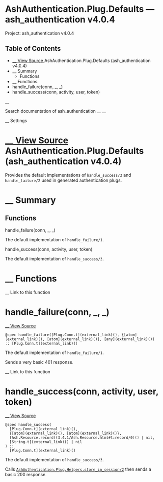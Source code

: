 # AshAuthentication.Plug.Defaults — ash_authentication v4.0.4

Project: ash_authentication v4.0.4

## Table of Contents

- [ __ View Source ](external_link) AshAuthentication.Plug.Defaults (ash_authentication v4.0.4)
- __ Summary
  - Functions
- __ Functions
- handle_failure(conn, _, _)
- handle_success(conn, activity, user, token)

__

Search documentation of ash_authentication __ __

__ Settings

#  [ __ View Source ](external_link) AshAuthentication.Plug.Defaults (ash_authentication v4.0.4)

Provides the default implementations of `handle_success/3` and `handle_failure/2` used in generated authentication plugs.

#  __ Summary

##  Functions

handle_failure(conn, _, _)

The default implementation of `handle_failure/1`.

handle_success(conn, activity, user, token)

The default implementation of `handle_success/3`.

#  __ Functions

__ Link to this function

# handle_failure(conn, _, _)

[ __ View Source ](external_link)
    
    
    @spec handle_failure([Plug.Conn.t](external_link)(), {[atom](external_link)(), [atom](external_link)()}, [any](external_link)()) :: [Plug.Conn.t](external_link)()

The default implementation of `handle_failure/1`.

Sends a very basic 401 response.

__ Link to this function

# handle_success(conn, activity, user, token)

[ __ View Source ](external_link)
    
    
    @spec handle_success(
      [Plug.Conn.t](external_link)(),
      {[atom](external_link)(), [atom](external_link)()},
      [Ash.Resource.record](3.4.1/Ash.Resource.html#t:record/0)() | nil,
      [String.t](external_link)() | nil
    ) ::
      [Plug.Conn.t](external_link)()

The default implementation of `handle_success/3`.

Calls [`AshAuthentication.Plug.Helpers.store_in_session/2`](external_link) then sends a basic 200 response.
